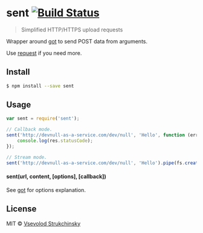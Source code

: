 # sent [![Build Status](https://travis-ci.org/floatdrop/sent.svg?branch=master)](https://travis-ci.org/floatdrop/sent)

> Simplified HTTP/HTTPS upload requests

Wrapper around [got](https://github.com/sindresorhus/got) to send POST data from arguments.

Use [request](https://github.com/mikeal/request) if you need more.

## Install

```sh
$ npm install --save sent
```

## Usage

```js
var sent = require('sent');

// Callback mode.
sent('http://devnull-as-a-service.com/dev/null', 'Hello', function (err, data, res) {
	console.log(res.statusCode);
});

// Stream mode.
sent('http://devnull-as-a-service.com/dev/null', 'Hello').pipe(fs.createWriteStream('index.html'));
```

#### sent(url, content, [options], [callback])

See [got](https://github.com/sindresorhus/got) for options explanation.

## License

MIT © [Vsevolod Strukchinsky](floatdrop@gmail.com)
